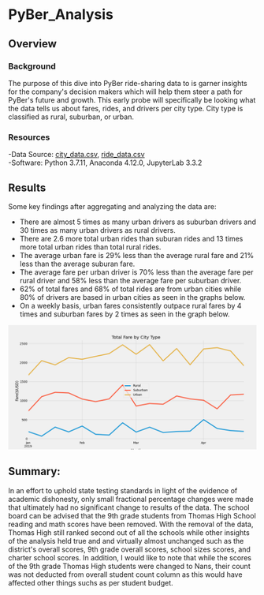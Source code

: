 # PyBer_Analysis

## Overview 
### Background
The purpose of this dive into PyBer ride-sharing data to is garner insights for the company's decision makers which will help them steer a path for PyBer's future and growth. This early probe will specifically be looking what the data tells us about fares, rides, and drivers per city type.  City type is classified as rural, suburban, or urban.  

### Resources
-Data Source: [city_data.csv](https://github.com/Bulzeye89/PyBer_Analysis/blob/main/Resources/city_data.csv), [ride_data.csv](https://github.com/Bulzeye89/PyBer_Analysis/blob/main/Resources/ride_data.csv)<br>
-Software: Python 3.7.11, Anaconda 4.12.0, JupyterLab 3.3.2

## Results
Some key findings after aggregating and analyzing the data are:
- There are almost 5 times as many urban drivers as suburban drivers and 30 times as many urban drivers as rural drivers.
- There are 2.6 more total urban rides than suburan rides and 13 times more total urban rides than total rural rides.
- The average urban fare is 29% less than the average rural fare and 21% less than the average suburan fare. 
- The average fare per urban driver is 70% less than the average fare per rural driver and 58% less than the average fare per suburban driver. 
- 62% of total fares and 68% of total rides are from urban cities while 80% of drivers are based in urban cities as seen in the graphs below.
- On a weekly basis, urban fares consistently outpace rural fares by 4 times and suburban fares by 2 times as seen in the graph below.  

<p float="left">
<img src="https://github.com/Bulzeye89/PyBer_Analysis/blob/main/analysis/PyBer_fare_summary.png" 
</p>  



## Summary: 
In an effort to uphold state testing standards in light of the evidence of academic dishonesty, only small fractional percentage changes were made that ultimately had no significant change to results of the data.  The school board can be advised that the 9th grade students from Thomas High School reading and math scores have been removed.  With the removal of the data, Thomas High still ranked second out of all the schools while other insights of the analysis held true and and virtually almost unchanged such as the district's overall scores, 9th grade overall scores, school sizes scores, and charter school scores.  In addition, I would like to note that while the scores of the 9th grade Thomas High students were changed to Nans, their count was not deducted from overall student count column as this would have affected other things suchs as per student budget.  
